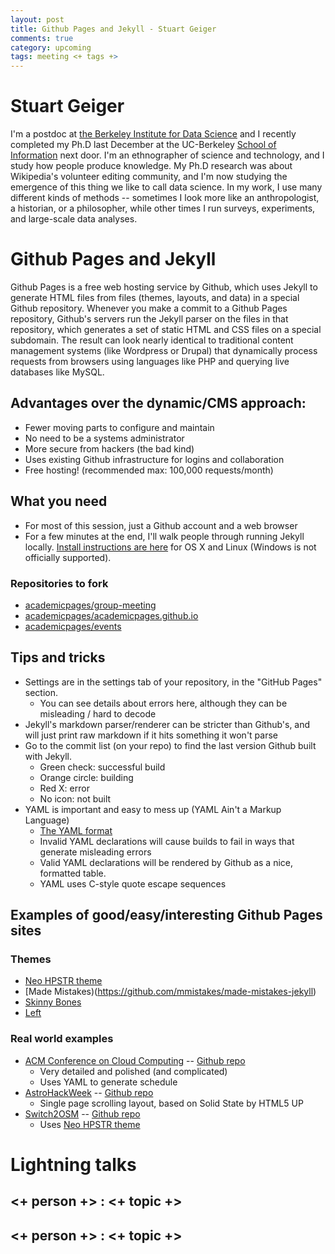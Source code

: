 ```yaml
---
layout: post
title: Github Pages and Jekyll - Stuart Geiger
comments: true
category: upcoming
tags: meeting <+ tags +>
---
```


# Stuart Geiger

I'm a postdoc at [the Berkeley Institute for Data Science](http://bids.berkeley.edu) and I recently completed my Ph.D last December at the UC-Berkeley [School of Information](http://ischool.berkeley.edu) next door. I'm an ethnographer of science and technology, and I study how people produce knowledge. My Ph.D research was about Wikipedia's volunteer editing community, and I'm now studying the emergence of this thing we like to call data science. In my work, I use many different kinds of methods -- sometimes I look more like an anthropologist, a historian, or a philosopher, while other times I run surveys, experiments, and large-scale data analyses. 

# Github Pages and Jekyll

Github Pages is a free web hosting service by Github, which uses Jekyll to generate HTML files from files (themes, layouts, and data) in a special Github repository. Whenever you make a commit to a Github Pages repository, Github's servers run the Jekyll parser on the files in that repository, which generates a set of static HTML and CSS files on a special subdomain. The result can look nearly identical to traditional content management systems (like Wordpress or Drupal) that dynamically process requests from browsers using languages like PHP and querying live databases like MySQL.

## Advantages over the dynamic/CMS approach:

* Fewer moving parts to configure and maintain
* No need to be a systems administrator
* More secure from hackers (the bad kind)
* Uses existing Github infrastructure for logins and collaboration
* Free hosting! (recommended max: 100,000 requests/month)

## What you need

* For most of this session, just a Github account and a web browser
* For a few minutes at the end, I'll walk people through running Jekyll locally. [Install instructions are here](https://jekyllrb.com/docs/installation/) for OS X and Linux (Windows is not officially supported). 

### Repositories to fork
 
* [academicpages/group-meeting](https://github.com/academicpages/group-meeting)
* [academicpages/academicpages.github.io](https://github.com/academicpages/academicpages.github.io)
* [academicpages/events](https://github.com/academicpages/events)

## Tips and tricks

* Settings are in the settings tab of your repository, in the "GitHub Pages" section.
  * You can see details about errors here, although they can be misleading / hard to decode
* Jekyll's markdown parser/renderer can be stricter than Github's, and will just print raw markdown if it hits something it won't parse
* Go to the commit list (on your repo) to find the last version Github built with Jekyll.
  * Green check: successful build
  * Orange circle: building
  * Red X: error
  * No icon: not built
* YAML is important and easy to mess up (YAML Ain't a Markup Language)
  * [The YAML format](http://symfony.com/doc/current/components/yaml/yaml_format.html)
  * Invalid YAML declarations will cause builds to fail in ways that generate misleading errors
  * Valid YAML declarations will be rendered by Github as a nice, formatted table.
  * YAML uses C-style quote escape sequences
  
## Examples of good/easy/interesting Github Pages sites

### Themes

* [Neo HPSTR theme](https://github.com/aron-bordin/neo-hpstr-jekyll-theme)
* [Made Mistakes)(https://github.com/mmistakes/made-mistakes-jekyll)
* [Skinny Bones](https://github.com/mmistakes/skinny-bones-jekyll)
* [Left](https://github.com/holman/left)

### Real world examples

* [ACM Conference on Cloud Computing](http://acmsocc.github.io/2016/) -- [Github repo](https://github.com/acmsocc/2016)
  * Very detailed and polished (and complicated)
  * Uses YAML to generate schedule
* [AstroHackWeek](http://astrohackweek.org/2016/) -- [Github repo](https://github.com/AstroHackWeek/2016)
  * Single page scrolling layout, based on Solid State by HTML5 UP
* [Switch2OSM](http://switch2osm.github.io/) -- [Github repo](https://github.com/switch2osm/switch2osm.github.io)
  * Uses [Neo HPSTR theme](https://github.com/aron-bordin/neo-hpstr-jekyll-theme)

# Lightning talks

## <+ person +> : <+ topic +>

## <+ person +> : <+ topic +>

